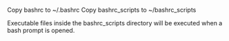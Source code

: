 Copy bashrc to ~/.bashrc
Copy bashrc_scripts to ~/bashrc_scripts

Executable files inside the bashrc_scripts directory
will be executed when a bash prompt is opened.
